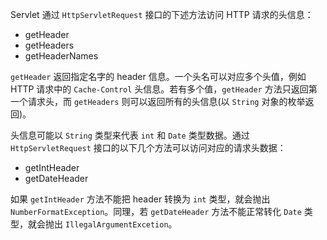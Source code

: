 Servlet 通过 `HttpServletRequest` 接口的下述方法访问 HTTP 请求的头信息：

- getHeader
- getHeaders
- getHeaderNames

`getHeader` 返回指定名字的 header 信息。一个头名可以对应多个头值，例如 HTTP 请求中的 `Cache-Control` 头信息。若有多个值，`getHeader` 方法只返回第一个请求头，而 `getHeaders` 则可以返回所有的头信息(以 `String` 对象的枚举返回)。

头信息可能以 `String` 类型来代表 `int` 和 `Date` 类型数据。通过 `HttpServletRequest` 接口的以下几个方法可以访问对应的请求头数据：

- getIntHeader
- getDateHeader

如果 `getIntHeader` 方法不能把 header 转换为 `int` 类型，就会抛出 `NumberFormatException`。同理，若 `getDateHeader` 方法不能正常转化 `Date` 类型，就会抛出 `IllegalArgumentExcetion`。